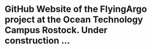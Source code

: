 # GitHub Website of the FlyingArgo project at the Ocean Technology Campus Rostock. Under construction ... 

